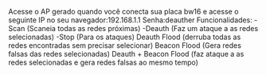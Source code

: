 Acesse o AP gerado quando você conecta sua placa bw16 e acesse o seguinte IP no seu navegador:192.168.1.1
Senha:deauther
Funcionalidades:
-Scan (Scaneia todas as redes próximas)
-Deauth (Faz um ataque a as redes selecionadas)
-Stop (Para os ataques)
Deauth Flood (derruba todas as redes encontradas sem precisar selecionar)
Beacon Flood (Gera redes falsas das redes selecionadas)
Deauth + Beacon Flood (faz ataque a as redes selecionadas e gera redes falsas ao mesmo tempo)
